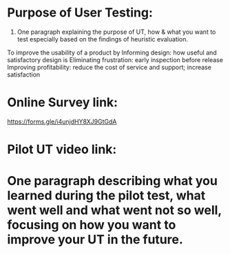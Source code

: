 # Purpose of User Testing:


1)	One paragraph explaining the purpose of UT, how & what you want to test especially based on the findings of heuristic evaluation. 


To improve the usability of a product by
Informing design: how useful and satisfactory design is
Eliminating frustration: early inspection before release
Improving profitability: reduce the cost of service and support; increase satisfaction


# Online Survey link:
https://forms.gle/i4unjdHY8XJ9GtGdA

# Pilot UT video link:


# One paragraph describing what you learned during the pilot test, what went well and what went not so well, focusing on how you want to improve your UT in the future.


